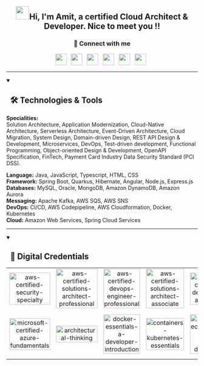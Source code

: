 <h2 align="center"><img src="https://media.giphy.com/media/hvRJCLFzcasrR4ia7z/giphy.gif" width="35px">Hi, I'm Amit, a certified Cloud Architect & Developer. Nice to meet you !!</h2>

<p>
  <h3 align="center">💬 Connect with me</h3>
  <p align="center">
    <a href = "https://linkedin.com/in/amitkumar7566"><img src = "https://img.shields.io/badge/LinkedIn-0077B5?style=flat&logo=linkedin&logoColor=white" height=30></a>&nbsp;&nbsp;
    <a href = "https://github.com/amitkumar7566?tab=followers"><img src = "https://img.shields.io/badge/GitHub-100000?style=flat&logo=github&logoColor=white" height=30></a>&nbsp;&nbsp;
    <a href = "mailto:amitkumar7566@gmail.com"><img src = "https://img.shields.io/badge/Email-c14438?style=flat&logo=Gmail&logoColor=white" height=30></a>&nbsp;&nbsp;
    <a href = "https://medium.com/@amitkumar7566"><img src = "https://img.shields.io/badge/Medium-03a57a?style=flat&labelColor=000000&logo=Medium" height=30></a>&nbsp;&nbsp;
    <a href = "https://www.youtube.com/@amitkumar7566?sub_confirmation=1"><img src = "https://img.shields.io/badge/YouTube-red?style=flat&logo=youtube&logoColor=white" height=30></a>&nbsp;&nbsp;
    <a href = "https://m.me/amitkumar7566"><img src = "https://img.shields.io/badge/Messenger-0078FF?style=flat&logo=Messenger&logoColor=white" height=30></a>&nbsp;&nbsp;
  </p>
</p>

<hr>

<details open>
  <summary><h2>&nbsp; 🛠️ Technologies & Tools</h2></summary>
  
  **Specialities:**  
    Solution Architecture, Application Modernization, Cloud-Native Architecture, Serverless Architecture, Event-Driven Architecture, Cloud Migration, System Design, Domain-driven Design, REST API Design & Development, Microservices, DevOps, Test-driven development, Functional Programming, Object-oriented Design & Development, OpenAPI Specification, FinTech, Payment Card Industry Data Security Standard (PCI DSS).
  
  **Language:**   Java, JavaScript, Typescript, HTML, CSS  
  **Framework:**   Spring Boot, Quarkus, Hibernate, Angular, Node.js, Express.js   
  **Databases:**   MySQL, Oracle, MongoDB, Amazon DynamoDB, Amazon Aurora  
  **Messaging:**   Apache Kafka, AWS SQS, AWS SNS  
  **DevOps:**   CI/CD, AWS Codepipeline, AWS Cloudformation, Docker, Kubernetes  
  **Cloud:**   Amazon Web Services, Spring Cloud Services 
  
</details>

<hr>

<details open>
  <summary><h2>&nbsp; 🪪 Digital Credentials</h2></summary>
  
  <table align="center" width="100%" height="100%">
        <tr>
          <td align="center" width="16.66%" height="50%">
            <a href="https://www.credly.com/badges/de66e82b-084e-436c-a485-e1bb52a0fa45/public_url">
              <img src="https://user-images.githubusercontent.com/54850956/222715050-cafaa0fd-5233-4c3e-ac4b-6e2ec8f3acf4.png" width="100%" height="100%" alt="aws-certified-security-specialty" />
            </a>
          </td>
          <td align="center" width="16.66%" height="50%">
            <a href="https://www.credly.com/badges/1a553df4-2078-4aca-b6c3-6f3c64efb348/public_url">
              <img src="https://user-images.githubusercontent.com/54850956/196749273-d189e3b0-1aa5-42c7-88ec-c78aa002d35a.png" width="100%" height="100%" alt="aws-certified-solutions-architect-professional" />
            </a>
          </td>
          <td align="center" width="16.66%" height="50%">
            <a href="https://www.credly.com/badges/bb29330f-fa9b-4e4a-9f25-c8dc1abe8156/public_url">
              <img src="https://user-images.githubusercontent.com/54850956/196749266-79f2dbf5-96c9-49de-8b0b-9a0bbd37ea3f.png" width="100%" height="100%" alt="aws-certified-devops-engineer-professional" />
            </a>
          </td>
          <td align="center" width="16.66%" height="50%">
            <a href="https://www.credly.com/badges/b13074ab-029c-4bb2-bf24-dc0431a5dbb2/public_url">
              <img src="https://user-images.githubusercontent.com/54850956/196749269-5d04b84b-e92d-487b-b05f-d3a9c0ba04eb.png" width="100%" height="100%" alt="aws-certified-solutions-architect-associate" />
            </a>
          </td>
          <td align="center" width="16.66%" height="50%">
            <a href="https://www.credly.com/badges/5ec2fd95-a3d9-4a35-b596-6422cb77e0fa/public_url">
              <img src="https://user-images.githubusercontent.com/54850956/196749265-cc15f200-d441-496e-bd1a-782236e07620.png" width="100%" height="100%" alt="aws-certified-developer-associate" />
            </a>
          </td>
          <td align="center" width="16.66%" height="50%">
            <a href="https://www.credly.com/badges/2dd1176a-876b-43c0-a44b-ff5e796aac60/public_url">
              <img src="https://user-images.githubusercontent.com/54850956/196749257-c580043a-f781-412f-b7a8-60466d0b89b0.png" width="100%" height="100%" alt="aws-certified-cloud-practitioner" />
            </a>
          </td>
        </tr>
        <tr height="50%">
          <td align="center" width="16.66%" height="50%">
            <a href="https://www.credly.com/badges/abeaa994-ead8-49ea-b407-8882e81ba1e8/public_url">
              <img src="https://user-images.githubusercontent.com/54850956/228799143-15836ad5-9a60-4997-aad9-3d3a57742ac7.png" width="100%" height="100%" alt="microsoft-certified-azure-fundamentals" />
            </a>
          </td>
          <td align="center" width="16.66%" height="50%">
            <a href="https://www.credly.com/badges/ca01803f-93a1-44ff-a084-88eba13bcdc3/public_url">
              <img src="https://user-images.githubusercontent.com/54850956/196749339-8fa1e938-bed1-4c8b-993c-c9c84d285eea.png" width="100%" height="100%" alt="architectural-thinking" />
            </a>
          </td>
          <td align="center" width="16.66%" height="50%">
            <a href="https://www.credly.com/badges/7d14d9e6-fc8e-4c8b-8fb2-844653e0f85c/public_url">
              <img src="https://user-images.githubusercontent.com/54850956/196749297-dcb21c79-47d6-46a1-97a4-c29acb5d0d3e.png" width="100%" height="100%" alt="docker-essentials-a-developer-introduction" />
            </a>
          </td>
          <td align="center" width="16.66%" height="50%">
            <a href="https://www.credly.com/badges/55873525-0b5e-492a-a36f-02d9f6d3aa04/public_url">
              <img src="https://user-images.githubusercontent.com/54850956/196749291-264702e8-6f9f-47c5-92e6-d586655cf57f.png" width="100%" height="100%" alt="containers-kubernetes-essentials" />
            </a>
          </td>
          <td align="center" width="16.66%" height="50%">
            <a href="https://www.credly.com/badges/be0d1385-e8f0-45a9-b2d9-7458881b6f0a/public_url">
              <img src="https://user-images.githubusercontent.com/54850956/196749322-0543fab8-9127-43fd-aa77-992d53035fe1.png" width="100%" height="100%" alt="ibm-ecosystem-cloud-native-developer" />
            </a>
          </td>
          <td align="center" width="16.66%" height="50%">
            <a href="https://www.credly.com/badges/30749b22-153a-482c-a86f-c00f45e5d9bc/public_url">
              <img src="https://user-images.githubusercontent.com/54850956/196749334-f62e931e-fe70-4d6f-b5d2-08a579b138a4.png" width="100%" height="100%" alt="application-services-innovation-java-foundations" />
            </a>
          </td>
        </tr>
    </table>
</details>

<hr>

<details open>
  <summary><h2>&nbsp; 📈 GitHub Stats</h2></summary>
  
  <table align="center" width="100%">
    <tr width="100%">
      <td align="center" width="33.33%">
        <a href="https://github.com/amitkumar7566/github-readme-stats"><img align="center" src="https://github-readme-stats.vercel.app/api?username=amitkumar7566&show_icons=true&include_all_commits=true&theme=dark&hide_border=false" alt="Amit's github stats" width="100%"/></a>
      </td>
      <td align="center" width="33.33%">
        <a href="https://github.com/amitkumar7566/github-readme-stats"><img align="center" src="https://github-readme-stats.vercel.app/api/top-langs/?username=amitkumar7566&layout=compact&theme=dark&hide_border=false" width="100%"/></a>
      </td>
      <td align="center" width="33.33%">
        <a href="https://github.com/amitkumar7566/github-readme-stats"><img align="center" src="https://github-readme-streak-stats.herokuapp.com?user=amitkumar7566&theme=dark&hide_border=false" alt="Amit's github streaks" width="100%"/></a>
      </td>
    </tr>
  </table>
  <table align="center" width="100%">
    <tr width="100%">
      <td align="center" width="100%">
        <img src="https://github-readme-activity-graph.cyclic.app/graph?username=amitkumar7566&theme=react-dark&bg_color=20232a&hide_border=false" width="100%"/>
      </td>
    </tr>
  </table>
</details>
<p align="center" width="100%">
  <img src="https://capsule-render.vercel.app/api?type=waving&color=gradient&height=80&section=footer" width="100%"/>
</p>
